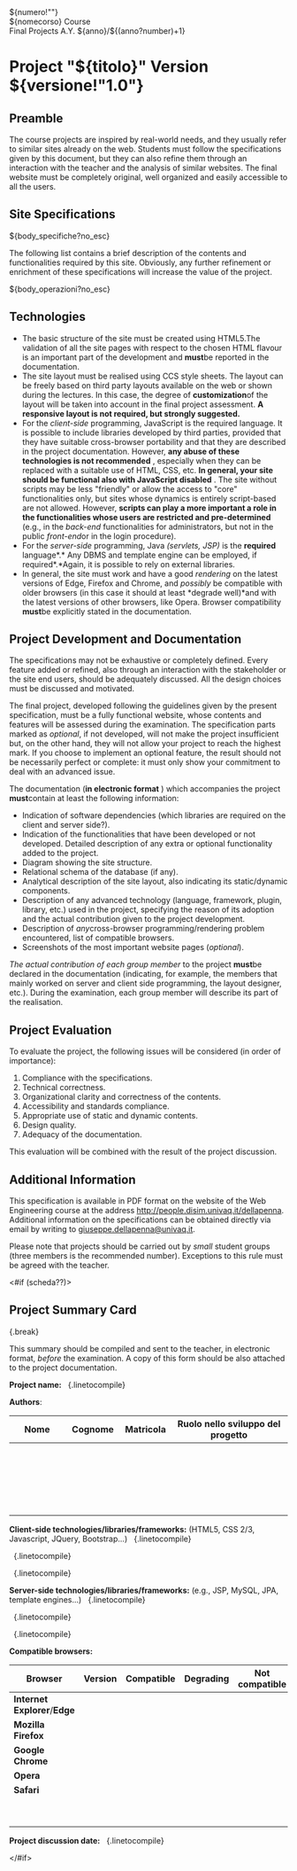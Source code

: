 <html>
<head>
<meta charset="UTF-8"/>
<title>${nomecorso}: Final Course Projects</title>
<style>${css?no_esc}</style>
</head>

<body>

<div class="intestazione">
<div class="nprogetto">${numero!""}</div>
<div class="ncorso">${nomecorso} Course</div>
<div class="aa">Final Projects A.Y. ${anno}/${(anno?number)+1}</div>
</div>

<h1>Project "${titolo}" <span class="versione">Version ${versione!"1.0"}</span></h1>

## Preamble

The course projects are inspired by real-world needs, and they usually refer to similar sites already on the web. Students must follow the specifications given by this document, but they can also refine them through an interaction with the teacher and the analysis of similar websites. The final website must be completely original, well organized and easily accessible to all the users.  

## Site Specifications

<div>${body_specifiche?no_esc}</div>

The following list contains a brief description of the contents and functionalities required by this site. Obviously, any further refinement or enrichment of these specifications will increase the value of the project.

<div>${body_operazioni?no_esc}</div>

## Technologies

- The basic structure of the site must be created using HTML5.The validation of all the site pages with respect to the chosen HTML flavour is an important part of the development and **must**be reported in the documentation.
- The site layout must be realised using CCS style sheets. The layout can be freely based on third party layouts available on the web or shown during the lectures. In this case, the degree of **customization**of the layout will be taken into account in the final project assessment. **A responsive layout is not
required, but strongly suggested.**
- For the *client-side* programming, JavaScript is the required language. It is possible to include libraries developed by third parties, provided that they have suitable cross-browser portability and that they are described in the project documentation. However, **any
abuse of these technologies is not recommended** , especially when they can be replaced with a suitable use of HTML, CSS, etc. **In general, your site should
be functional also with JavaScript disabled** . The site without scripts may be less "friendly" or allow the access to "core" functionalities only, but sites whose dynamics is entirely script-based are not allowed. However, **scripts
can play a more important a role in the functionalities whose users are restricted
and pre-determined** (e.g., in the *back-end* functionalities for administrators, but not in the public *front-end*or in the login procedure).
- For the *server-side* programming, Java *(servlets,
JSP)* is the **required** language*.* Any DBMS and template engine can be employed, if required*.*Again, it is possible to rely on
external libraries.
- In general, the site must work and have a good *rendering* on the latest versions of Edge, Firefox and Chrome, and *possibly* be compatible with older browsers (in this case it should at least *degrade
well)*and with the latest versions of other browsers, like Opera. Browser
compatibility **must**be explicitly stated in the documentation.  

## Project Development and Documentation

The specifications may not be exhaustive or completely defined. Every feature added or refined, also through an interaction with the stakeholder or the site end users, should be adequately discussed. All the design choices must be discussed and motivated.

The final project, developed following the guidelines given by the present specification, must be a fully functional website, whose contents and features will be assessed during the examination. The specification parts marked as *optional*, if not developed, will not make the project insufficient but, on the other hand, they will not allow your project to reach the highest mark. If you choose to implement an optional feature, the result should not be necessarily perfect or complete: it must only show your commitment to deal with an advanced issue.

The documentation (**in electronic format** ) which accompanies the project **must**contain at least the following information:
- Indication of software dependencies (which libraries are required on the client and server side?).
- Indication of the functionalities that have been developed or not developed. Detailed description of any extra or optional functionality added to the project.
- Diagram showing the site structure.
- Relational schema of the database (if any).
- Analytical description of the site layout, also indicating its static/dynamic components.
- Description of any advanced technology (language, framework, plugin, library, etc.) used in the project, specifying the reason of its adoption and the actual contribution given to the project development.
- Description of *any*cross-browser programming/rendering problem encountered, list of compatible browsers.
- Screenshots of the most important website pages (*optional*).

*The actual contribution of each group member* to the project **must**be declared in the documentation (indicating, for example, the members that mainly worked on server and client side programming, the layout designer, etc.). During the examination, each group member will describe its part of the realisation.  

## Project Evaluation

To evaluate the project, the following issues will be considered (in order of importance):
1. Compliance with the specifications.
2. Technical correctness.
3. Organizational clarity and correctness of the contents.
4. Accessibility and standards compliance.
5. Appropriate use of static and dynamic contents. 
6. Design quality.
7. Adequacy of the documentation.

This evaluation will be combined with the result of the project discussion.  

## Additional Information

This specification is available in PDF format on the website of the Web Engineering course at the address http://people.disim.univaq.it/dellapenna. Additional information on the specifications can be obtained directly via email by writing to giuseppe.dellapenna@univaq.it.

Please note that projects should be carried out by *small* student groups (three members is the recommended number). Exceptions to this rule must be agreed with the teacher.  

<#if (scheda??)>
## Project Summary Card
{.break}

This summary should be compiled and sent to the teacher, in electronic format, *before* the examination. A copy of this form should be also attached to the project documentation.

**Project name:**   &nbsp;
{.linetocompile}

**Authors**:  

<table>
<thead>
<tr><th style="width:20%">Nome</th><th style="width:20%">Cognome</th><th style="width:10%">Matricola</th><th>Ruolo nello sviluppo del progetto</th></tr>
</thead>
<tbody>
<tr><td> </td><td> </td><td> </td><td> </td></tr>
<tr><td> </td><td> </td><td> </td><td> </td></tr>
<tr><td> </td><td> </td><td> </td><td> </td></tr>
<tr><td> </td><td> </td><td> </td><td> </td></tr>
<tr><td> </td><td> </td><td> </td><td> </td></tr>
</tbody>
</table>

**Client-side technologies/libraries/frameworks:** (HTML5, CSS 2/3, Javascript, JQuery, Bootstrap...)   &nbsp;
{.linetocompile}

  &nbsp;
{.linetocompile}

  &nbsp;
{.linetocompile}

**Server-side technologies/libraries/frameworks:** (e.g., JSP, MySQL, JPA, template engines...)   &nbsp;
{.linetocompile}

  &nbsp;
{.linetocompile}

  &nbsp;
{.linetocompile}

**Compatible browsers:**  

| **Browser**                    | **Version** | **Compatible** | **Degrading** | **Not compatible** | **Not tried** |
|--------------------------------|-------------|----------------|---------------|--------------------|---------------|
| **Internet Explorer**/**Edge** |             |                |               |                    |               |
| **Mozilla Firefox**            |             |                |               |                    |               |
| **Google Chrome**              |             |                |               |                    |               |
| **Opera**                      |             |                |               |                    |               |
| **Safari**                     |             |                |               |                    |               |
| &nbsp;                               |             |                |               |                    |               |
| &nbsp;                               |             |                |               |                    |               |

**Project discussion date:**   &nbsp;
{.linetocompile}


</#if>


</body>
</html>